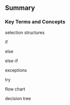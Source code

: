 
## Summary
### Key Terms and Concepts
selection structures

if

else

else-if

exceptions

try

flow chart

decision tree
 

